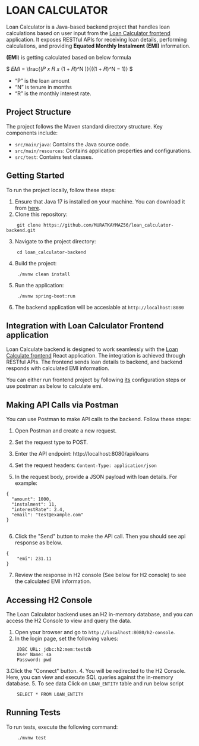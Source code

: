 # LOAN CALCULATOR
Loan Calculator  is a Java-based backend project that handles loan calculations based on user input from the [Loan Calculator  frontend](https://github.com/MURATKAYMAZ56/loan_calculator-frontend) application. It exposes RESTful APIs for receiving loan details, performing calculations, and providing **Equated Monthly Instalment (EMI)** information.

**(EMI**) is getting calculated based on  below formula

$`
                𝐸𝑀𝐼 = \frac{(𝑃 𝑥 𝑅 𝑥 (1 + 𝑅)^N )}{((1 + 𝑅)^N − 1)}
`$

- “P” is the loan amount
- “N” is tenure in months
- “R” is the monthly interest rate.
## Project Structure
The project follows the Maven standard directory structure. Key components include:

- `src/main/java`: Contains the Java source code.
- `src/main/resources`: Contains application properties and configurations.
- `src/test`: Contains test classes.

## Getting Started
To run the project locally, follow these steps:
1. Ensure that Java 17 is installed on your machine. You can download it from [here](https://www.oracle.com/java/technologies/downloads/#java17).
2. Clone this repository:
```
    git clone https://github.com/MURATKAYMAZ56/loan_calculator-backend.git
```
3. Navigate to the project directory:
```
    cd loan_calculator-backend
```
4. Build the project:
```
    ./mvnw clean install
```
5. Run the application:
```
    ./mvnw spring-boot:run
```
6. The backend application will be accesiable at `http://localhost:8080`
## Integration with Loan Calculator Frontend application
Loan Calculate backend  is designed to work seamlessly with the [Loan Calculate frontend](https://github.com/MURATKAYMAZ56/loan_calculator-frontend) React application. The integration is achieved through RESTful APIs. The frontend sends loan details to backend, and backend responds with calculated EMI information.

You can either run frontend project by following [its](https://github.com/MURATKAYMAZ56/loan_calculator-frontend) configuration steps or use postman as below to calculate emi.

## Making API Calls via Postman
You can use Postman to make API calls to the backend. Follow these steps:
1. Open Postman and create a new request.

2. Set the request type to POST.

3. Enter the API endpoint: http://localhost:8080/api/loans

4. Set the request headers:
   `Content-Type: application/json`
5. In the request body, provide a JSON payload with loan details. For example:
```
{
  "amount": 1000,
  "instalment": 11,
  "interestRate": 2.4,
  "email": "test@example.com"
}


```
6. Click the "Send" button to make the API call. Then you should see api response as below.
```
{
    "emi": 231.11
}
```

7. Review the response in H2 console (See below for H2 console) to see the calculated EMI information.
## Accessing H2 Console
The Loan Calculator backend uses an H2 in-memory database, and you can access the H2 Console to view and query the data.
1. Open your browser and go to `http://localhost:8080/h2-console`.
2. In the login page, set the following values:
```
    JDBC URL: jdbc:h2:mem:testdb
    User Name: sa
    Password: pwd
```
3.Click the "Connect" button.
4. You will be redirected to the H2 Console. Here, you can view and execute SQL queries against the in-memory database.
5. To see data Click on `LOAN_ENTITY` table and run below script
```
    SELECT * FROM LOAN_ENTITY 
```
## Running Tests
To run tests, execute the following command:
```
    ./mvnw test
```

